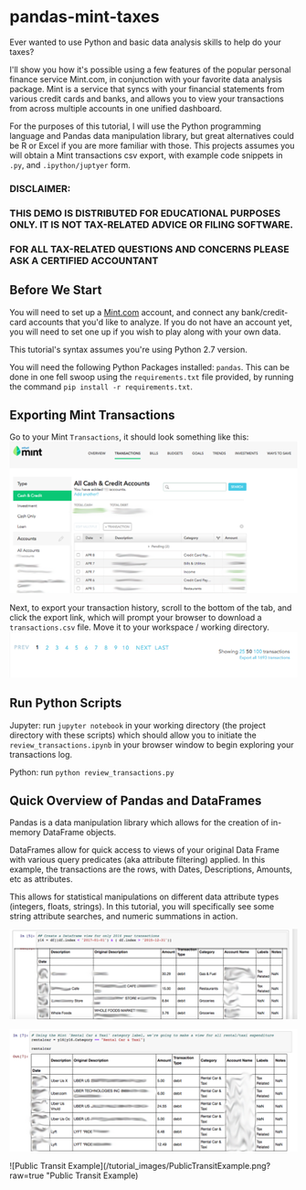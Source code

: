 # pandas-mint-taxes

Ever wanted to use Python and basic data analysis skills to help do your taxes?

I'll show you how it's possible using a few features of the popular personal finance service Mint.com, in conjunction with your favorite data analysis package.
Mint is a service that syncs with your financial statements from various credit cards and banks, and allows you to view your transactions from across multiple accounts in one unified dashboard.

For the purposes of this tutorial, I will use the Python programming language and Pandas data manipulation library, but great alternatives could be R or Excel if you are more familiar with those. This projects assumes you will obtain a Mint transactions csv export, with example code snippets in `.py`, and `.ipython/juptyer` form.

### DISCLAIMER: 
### THIS DEMO IS DISTRIBUTED FOR EDUCATIONAL PURPOSES ONLY. IT IS NOT TAX-RELATED ADVICE OR FILING SOFTWARE. 
### FOR ALL TAX-RELATED QUESTIONS AND CONCERNS PLEASE ASK A CERTIFIED ACCOUNTANT


Before We Start
--------
You will need to set up a [Mint.com](https://www.mint.com/how-mint-works) account, and connect any bank/credit-card accounts that you'd like to analyze.
If you do not have an account yet, you will need to set one up if you wish to play along with your own data.

This tutorial's syntax assumes you're using Python 2.7 version. 

You will need the following Python Packages installed: `pandas`. This can be done in one fell swoop using the `requirements.txt` file provided, by running the command `pip install -r requirements.txt`.

Exporting Mint Transactions
--------
Go to your Mint `Transactions`, it should look something like this:
![Navigating to Mint Transactions Tab](/tutorial_images/MintTransactionScreen.png?raw=true "Mint Transactions Tab")

Next, to export your transaction history, scroll to the bottom of the tab, and click the export link, which will prompt your browser to download a `transactions.csv` file. Move it to your workspace / working directory.
![Mint Export Transactions](/tutorial_images/MintExportTransactions.png?raw=true "Mint Export Transactions")

Run Python Scripts
---------
Jupyter: run `jupyter notebook` in your working directory (the project directory with these scripts) which should allow you to initiate the `review_transactions.ipynb` in your browser window to begin exploring your transactions log.

Python: run `python review_transactions.py`

Quick Overview of Pandas and DataFrames
------------
Pandas is a data manipulation library which allows for the creation of in-memory DataFrame objects.

DataFrames allow for quick access to views of your original Data Frame with various query predicates (aka attribute filtering) applied. In this example, the transactions are the rows, with Dates, Descriptions, Amounts, etc as attributes.

This allows for statistical manipulations on different data attribute types (integers, floats, strings).
In this tutorial, you will specifically see some string attribute searches, and numeric summations in action.

![Pandas Year Date Range Filter 2016](/tutorial_images/YearDateRangeFilterExample.png?raw=true "Pandas Year Date Range Filter 2016")

![Taxi Transport Example](/tutorial_images/TaxiTransportExample.png?raw=true "Taxi Transport View")

![Public Transit Example](/tutorial_images/PublicTransitExample.png?raw=true "Public Transit Example)
